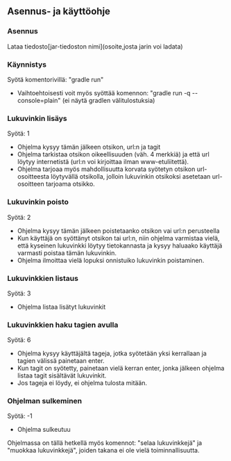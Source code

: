 ## Asennus- ja käyttöohje

### Asennus

Lataa tiedosto[jar-tiedoston nimi](osoite,josta jarin voi ladata)

### Käynnistys

Syötä komentorivillä: "gradle run"
- Vaihtoehtoisesti voit myös syöttää komennon: "gradle run -q --console=plain" (ei näytä gradlen välitulostuksia)

### Lukuvinkin lisäys

Syötä: 1
- Ohjelma kysyy tämän jälkeen otsikon, url:n ja tagit
- Ohjelma tarkistaa otsikon oikeellisuuden (väh. 4 merkkiä) ja että url löytyy internetistä (url:n voi kirjoittaa ilman www-etuliitettä).
- Ohjelma tarjoaa myös mahdollisuutta korvata syötetyn otsikon url-osoitteesta löytyvällä otsikolla, jolloin lukuvinkin otsikoksi asetetaan url-osoitteen tarjoama otsikko.


### Lukuvinkin poisto

Syötä: 2
- Ohjelma kysyy tämän jälkeen poistetaanko otsikon vai url:n perusteella
- Kun käyttäjä on syöttänyt otsikon tai url:n, niin ohjelma varmistaa vielä, että kyseinen lukuvinkki löytyy tietokannasta ja kysyy haluaako käyttäjä varmasti poistaa tämän lukuvinkin.
- Ohjelma ilmoittaa vielä lopuksi onnistuiko lukuvinkin poistaminen.

### Lukuvinkkien listaus

Syötä: 3
- Ohjelma listaa lisätyt lukuvinkit

### Lukuvinkkien haku tagien avulla

Syötä: 6
-  Ohjelma kysyy käyttäjältä tageja, jotka syötetään yksi kerrallaan ja tagien välissä painetaan enter.
- Kun tagit on syötetty, painetaan vielä kerran enter, jonka jälkeen ohjelma listaa tagit sisältävät lukuvinkit.
- Jos tageja ei löydy, ei ohjelma tulosta mitään.

### Ohjelman sulkeminen

Syötä: -1
- Ohjelma sulkeutuu

Ohjelmassa on tällä hetkellä myös komennot: "selaa lukuvinkkejä" ja "muokkaa lukuvinkkejä", joiden takana ei ole vielä toiminnallisuutta.
    
